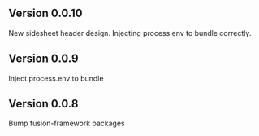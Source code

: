 ## Version 0.0.10
New sidesheet header design.
Injecting process env to bundle correctly. 

## Version 0.0.9
Inject process.env to bundle

## Version 0.0.8
Bump fusion-framework packages

